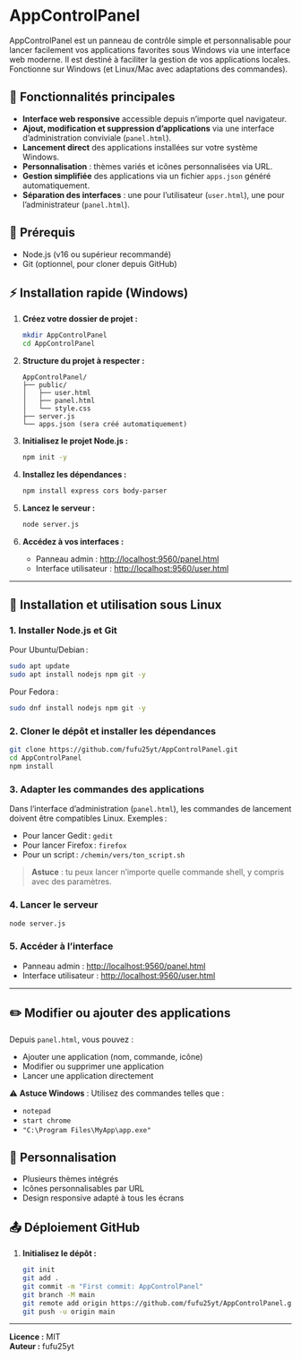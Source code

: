 # AppControlPanel

AppControlPanel est un panneau de contrôle simple et personnalisable pour lancer facilement vos applications favorites sous Windows via une interface web moderne. Il est destiné à faciliter la gestion de vos applications locales. Fonctionne sur Windows (et Linux/Mac avec adaptations des commandes).

## 🚀 Fonctionnalités principales

- **Interface web responsive** accessible depuis n’importe quel navigateur.
- **Ajout, modification et suppression d’applications** via une interface d’administration conviviale (`panel.html`).
- **Lancement direct** des applications installées sur votre système Windows.
- **Personnalisation** : thèmes variés et icônes personnalisées via URL.
- **Gestion simplifiée** des applications via un fichier `apps.json` généré automatiquement.
- **Séparation des interfaces** : une pour l’utilisateur (`user.html`), une pour l’administrateur (`panel.html`).

## 🔧 Prérequis

- Node.js (v16 ou supérieur recommandé)
- Git (optionnel, pour cloner depuis GitHub)

## ⚡ Installation rapide (Windows)

1. **Créez votre dossier de projet :**
    ```bash
    mkdir AppControlPanel
    cd AppControlPanel
    ```

2. **Structure du projet à respecter :**
    ```
    AppControlPanel/
    ├── public/
    │   ├── user.html
    │   ├── panel.html
    │   └── style.css
    ├── server.js
    └── apps.json (sera créé automatiquement)
    ```

3. **Initialisez le projet Node.js :**
    ```bash
    npm init -y
    ```

4. **Installez les dépendances :**
    ```bash
    npm install express cors body-parser
    ```

5. **Lancez le serveur :**
    ```bash
    node server.js
    ```

6. **Accédez à vos interfaces :**
    - Panneau admin : [http://localhost:9560/panel.html](http://localhost:9560/panel.html)
    - Interface utilisateur : [http://localhost:9560/user.html](http://localhost:9560/user.html)

---

## 🐧 Installation et utilisation sous Linux

### 1. Installer Node.js et Git

Pour Ubuntu/Debian :
```bash
sudo apt update
sudo apt install nodejs npm git -y
```
Pour Fedora :
```bash
sudo dnf install nodejs npm git -y
```

### 2. Cloner le dépôt et installer les dépendances
```bash
git clone https://github.com/fufu25yt/AppControlPanel.git
cd AppControlPanel
npm install
```

### 3. Adapter les commandes des applications
Dans l’interface d’administration (`panel.html`), les commandes de lancement doivent être compatibles Linux. Exemples :
- Pour lancer Gedit : `gedit`
- Pour lancer Firefox : `firefox`
- Pour un script : `/chemin/vers/ton_script.sh`

> **Astuce** : tu peux lancer n’importe quelle commande shell, y compris avec des paramètres.

### 4. Lancer le serveur
```bash
node server.js
```

### 5. Accéder à l’interface
- Panneau admin : [http://localhost:9560/panel.html](http://localhost:9560/panel.html)
- Interface utilisateur : [http://localhost:9560/user.html](http://localhost:9560/user.html)

---

## ✏️ Modifier ou ajouter des applications

Depuis `panel.html`, vous pouvez :
- Ajouter une application (nom, commande, icône)
- Modifier ou supprimer une application
- Lancer une application directement

⚠️ **Astuce Windows** : Utilisez des commandes telles que :
- `notepad`
- `start chrome`
- `"C:\Program Files\MyApp\app.exe"`

## 🌈 Personnalisation

- Plusieurs thèmes intégrés
- Icônes personnalisables par URL
- Design responsive adapté à tous les écrans

## 📤 Déploiement GitHub

1. **Initialisez le dépôt :**
    ```bash
    git init
    git add .
    git commit -m "First commit: AppControlPanel"
    git branch -M main
    git remote add origin https://github.com/fufu25yt/AppControlPanel.git
    git push -u origin main
    ```

---

**Licence :** MIT  
**Auteur :** fufu25yt
